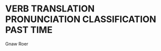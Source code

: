 
# VERB              TRANSLATION             PRONUNCIATION           CLASSIFICATION          PAST TIME     

Gnaw                Roer

